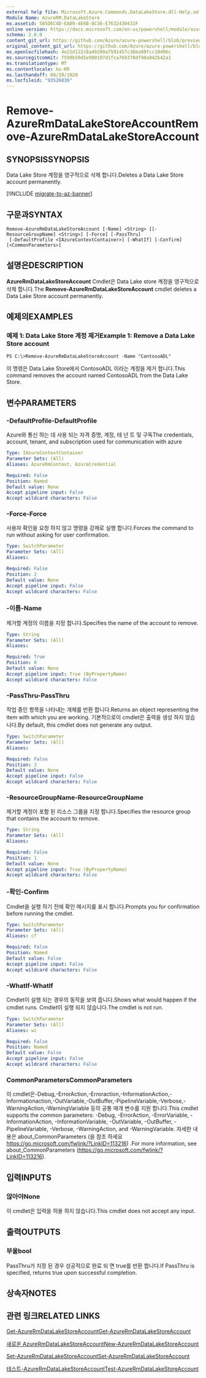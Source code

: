 ```yaml
---
external help file: Microsoft.Azure.Commands.DataLakeStore.dll-Help.xml
Module Name: AzureRM.DataLakeStore
ms.assetid: 585D6C4D-EA80-4E6B-8C36-E7632430431F
online version: https://docs.microsoft.com/en-us/powershell/module/azurerm.datalakestore/remove-azurermdatalakestoreaccount
schema: 2.0.0
content_git_url: https://github.com/Azure/azure-powershell/blob/preview/src/ResourceManager/DataLakeStore/Commands.DataLakeStore/help/Remove-AzureRmDataLakeStoreAccount.md
original_content_git_url: https://github.com/Azure/azure-powershell/blob/preview/src/ResourceManager/DataLakeStore/Commands.DataLakeStore/help/Remove-AzureRmDataLakeStoreAccount.md
ms.openlocfilehash: 4e21d122c8a49209a7591457c36ba99fcc10496c
ms.sourcegitcommit: f599b50d5e980197d1fca769378df90a842b42a1
ms.translationtype: MT
ms.contentlocale: ko-KR
ms.lasthandoff: 08/20/2020
ms.locfileid: "93526836"
---
```

# <span data-ttu-id="e7d50-101">Remove-AzureRmDataLakeStoreAccount</span><span class="sxs-lookup"><span data-stu-id="e7d50-101">Remove-AzureRmDataLakeStoreAccount</span></span>

## <span data-ttu-id="e7d50-102">SYNOPSIS</span><span class="sxs-lookup"><span data-stu-id="e7d50-102">SYNOPSIS</span></span>
<span data-ttu-id="e7d50-103">Data Lake Store 계정을 영구적으로 삭제 합니다.</span><span class="sxs-lookup"><span data-stu-id="e7d50-103">Deletes a Data Lake Store account permanently.</span></span>

[!INCLUDE [migrate-to-az-banner](../../includes/migrate-to-az-banner.md)]

## <span data-ttu-id="e7d50-104">구문과</span><span class="sxs-lookup"><span data-stu-id="e7d50-104">SYNTAX</span></span>

```
Remove-AzureRmDataLakeStoreAccount [-Name] <String> [[-ResourceGroupName] <String>] [-Force] [-PassThru]
 [-DefaultProfile <IAzureContextContainer>] [-WhatIf] [-Confirm] [<CommonParameters>]
```

## <span data-ttu-id="e7d50-105">설명은</span><span class="sxs-lookup"><span data-stu-id="e7d50-105">DESCRIPTION</span></span>
<span data-ttu-id="e7d50-106">**AzureRmDataLakeStoreAccount** Cmdlet은 Data Lake store 계정을 영구적으로 삭제 합니다.</span><span class="sxs-lookup"><span data-stu-id="e7d50-106">The **Remove-AzureRmDataLakeStoreAccount** cmdlet deletes a Data Lake Store account permanently.</span></span>

## <span data-ttu-id="e7d50-107">예제의</span><span class="sxs-lookup"><span data-stu-id="e7d50-107">EXAMPLES</span></span>

### <span data-ttu-id="e7d50-108">예제 1: Data Lake Store 계정 제거</span><span class="sxs-lookup"><span data-stu-id="e7d50-108">Example 1: Remove a Data Lake Store account</span></span>
```
PS C:\>Remove-AzureRmDataLakeStoreAccount -Name "ContosoADL"
```

<span data-ttu-id="e7d50-109">이 명령은 Data Lake Store에서 ContosoADL 이라는 계정을 제거 합니다.</span><span class="sxs-lookup"><span data-stu-id="e7d50-109">This command removes the account named ContosoADL from the Data Lake Store.</span></span>

## <span data-ttu-id="e7d50-110">변수</span><span class="sxs-lookup"><span data-stu-id="e7d50-110">PARAMETERS</span></span>

### <span data-ttu-id="e7d50-111">-DefaultProfile</span><span class="sxs-lookup"><span data-stu-id="e7d50-111">-DefaultProfile</span></span>
<span data-ttu-id="e7d50-112">Azure와 통신 하는 데 사용 되는 자격 증명, 계정, 테 넌 트 및 구독</span><span class="sxs-lookup"><span data-stu-id="e7d50-112">The credentials, account, tenant, and subscription used for communication with azure</span></span>

```yaml
Type: IAzureContextContainer
Parameter Sets: (All)
Aliases: AzureRmContext, AzureCredential

Required: False
Position: Named
Default value: None
Accept pipeline input: False
Accept wildcard characters: False
```

### <span data-ttu-id="e7d50-113">-Force</span><span class="sxs-lookup"><span data-stu-id="e7d50-113">-Force</span></span>
<span data-ttu-id="e7d50-114">사용자 확인을 요청 하지 않고 명령을 강제로 실행 합니다.</span><span class="sxs-lookup"><span data-stu-id="e7d50-114">Forces the command to run without asking for user confirmation.</span></span>

```yaml
Type: SwitchParameter
Parameter Sets: (All)
Aliases: 

Required: False
Position: 2
Default value: None
Accept pipeline input: False
Accept wildcard characters: False
```

### <span data-ttu-id="e7d50-115">-이름</span><span class="sxs-lookup"><span data-stu-id="e7d50-115">-Name</span></span>
<span data-ttu-id="e7d50-116">제거할 계정의 이름을 지정 합니다.</span><span class="sxs-lookup"><span data-stu-id="e7d50-116">Specifies the name of the account to remove.</span></span>

```yaml
Type: String
Parameter Sets: (All)
Aliases: 

Required: True
Position: 0
Default value: None
Accept pipeline input: True (ByPropertyName)
Accept wildcard characters: False
```

### <span data-ttu-id="e7d50-117">-PassThru</span><span class="sxs-lookup"><span data-stu-id="e7d50-117">-PassThru</span></span>
<span data-ttu-id="e7d50-118">작업 중인 항목을 나타내는 개체를 반환 합니다.</span><span class="sxs-lookup"><span data-stu-id="e7d50-118">Returns an object representing the item with which you are working.</span></span>
<span data-ttu-id="e7d50-119">기본적으로이 cmdlet은 출력을 생성 하지 않습니다.</span><span class="sxs-lookup"><span data-stu-id="e7d50-119">By default, this cmdlet does not generate any output.</span></span>

```yaml
Type: SwitchParameter
Parameter Sets: (All)
Aliases: 

Required: False
Position: 3
Default value: None
Accept pipeline input: False
Accept wildcard characters: False
```

### <span data-ttu-id="e7d50-120">-ResourceGroupName</span><span class="sxs-lookup"><span data-stu-id="e7d50-120">-ResourceGroupName</span></span>
<span data-ttu-id="e7d50-121">제거할 계정이 포함 된 리소스 그룹을 지정 합니다.</span><span class="sxs-lookup"><span data-stu-id="e7d50-121">Specifies the resource group that contains the account to remove.</span></span>

```yaml
Type: String
Parameter Sets: (All)
Aliases: 

Required: False
Position: 1
Default value: None
Accept pipeline input: True (ByPropertyName)
Accept wildcard characters: False
```

### <span data-ttu-id="e7d50-122">-확인</span><span class="sxs-lookup"><span data-stu-id="e7d50-122">-Confirm</span></span>
<span data-ttu-id="e7d50-123">Cmdlet을 실행 하기 전에 확인 메시지를 표시 합니다.</span><span class="sxs-lookup"><span data-stu-id="e7d50-123">Prompts you for confirmation before running the cmdlet.</span></span>

```yaml
Type: SwitchParameter
Parameter Sets: (All)
Aliases: cf

Required: False
Position: Named
Default value: False
Accept pipeline input: False
Accept wildcard characters: False
```

### <span data-ttu-id="e7d50-124">-WhatIf</span><span class="sxs-lookup"><span data-stu-id="e7d50-124">-WhatIf</span></span>
<span data-ttu-id="e7d50-125">Cmdlet이 실행 되는 경우의 동작을 보여 줍니다.</span><span class="sxs-lookup"><span data-stu-id="e7d50-125">Shows what would happen if the cmdlet runs.</span></span>
<span data-ttu-id="e7d50-126">Cmdlet이 실행 되지 않습니다.</span><span class="sxs-lookup"><span data-stu-id="e7d50-126">The cmdlet is not run.</span></span>

```yaml
Type: SwitchParameter
Parameter Sets: (All)
Aliases: wi

Required: False
Position: Named
Default value: False
Accept pipeline input: False
Accept wildcard characters: False
```

### <span data-ttu-id="e7d50-127">CommonParameters</span><span class="sxs-lookup"><span data-stu-id="e7d50-127">CommonParameters</span></span>
<span data-ttu-id="e7d50-128">이 cmdlet은-Debug,-ErrorAction,-Erroraction,-InformationAction,-Informationaction,-OutVariable,-OutBuffer,-PipelineVariable,-Verbose,-WarningAction,-WarningVariable 등의 공통 매개 변수를 지원 합니다.</span><span class="sxs-lookup"><span data-stu-id="e7d50-128">This cmdlet supports the common parameters: -Debug, -ErrorAction, -ErrorVariable, -InformationAction, -InformationVariable, -OutVariable, -OutBuffer, -PipelineVariable, -Verbose, -WarningAction, and -WarningVariable.</span></span> <span data-ttu-id="e7d50-129">자세한 내용은 about_CommonParameters (을 참조 하세요 https://go.microsoft.com/fwlink/?LinkID=113216) .</span><span class="sxs-lookup"><span data-stu-id="e7d50-129">For more information, see about_CommonParameters (https://go.microsoft.com/fwlink/?LinkID=113216).</span></span>

## <span data-ttu-id="e7d50-130">입력</span><span class="sxs-lookup"><span data-stu-id="e7d50-130">INPUTS</span></span>

### <span data-ttu-id="e7d50-131">않아야</span><span class="sxs-lookup"><span data-stu-id="e7d50-131">None</span></span>
<span data-ttu-id="e7d50-132">이 cmdlet은 입력을 허용 하지 않습니다.</span><span class="sxs-lookup"><span data-stu-id="e7d50-132">This cmdlet does not accept any input.</span></span>

## <span data-ttu-id="e7d50-133">출력</span><span class="sxs-lookup"><span data-stu-id="e7d50-133">OUTPUTS</span></span>

### <span data-ttu-id="e7d50-134">부울</span><span class="sxs-lookup"><span data-stu-id="e7d50-134">bool</span></span>
<span data-ttu-id="e7d50-135">PassThru가 지정 된 경우 성공적으로 완료 되 면 true를 반환 합니다.</span><span class="sxs-lookup"><span data-stu-id="e7d50-135">If PassThru is specified, returns true upon successful completion.</span></span>

## <span data-ttu-id="e7d50-136">상속자</span><span class="sxs-lookup"><span data-stu-id="e7d50-136">NOTES</span></span>

## <span data-ttu-id="e7d50-137">관련 링크</span><span class="sxs-lookup"><span data-stu-id="e7d50-137">RELATED LINKS</span></span>

[<span data-ttu-id="e7d50-138">Get-AzureRmDataLakeStoreAccount</span><span class="sxs-lookup"><span data-stu-id="e7d50-138">Get-AzureRmDataLakeStoreAccount</span></span>](./Get-AzureRmDataLakeStoreAccount.md)

[<span data-ttu-id="e7d50-139">새로운 AzureRmDataLakeStoreAccount</span><span class="sxs-lookup"><span data-stu-id="e7d50-139">New-AzureRmDataLakeStoreAccount</span></span>](./New-AzureRmDataLakeStoreAccount.md)

[<span data-ttu-id="e7d50-140">Set-AzureRmDataLakeStoreAccount</span><span class="sxs-lookup"><span data-stu-id="e7d50-140">Set-AzureRmDataLakeStoreAccount</span></span>](./Set-AzureRmDataLakeStoreAccount.md)

[<span data-ttu-id="e7d50-141">테스트-AzureRmDataLakeStoreAccount</span><span class="sxs-lookup"><span data-stu-id="e7d50-141">Test-AzureRmDataLakeStoreAccount</span></span>](./Test-AzureRmDataLakeStoreAccount.md)


